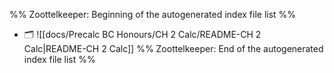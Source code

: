 %% Zoottelkeeper: Beginning of the autogenerated index file list  %%
- 🗂️ ![[docs/Precalc BC Honours/CH 2 Calc/README-CH 2 Calc|README-CH 2 Calc]]
%% Zoottelkeeper: End of the autogenerated index file list  %%
